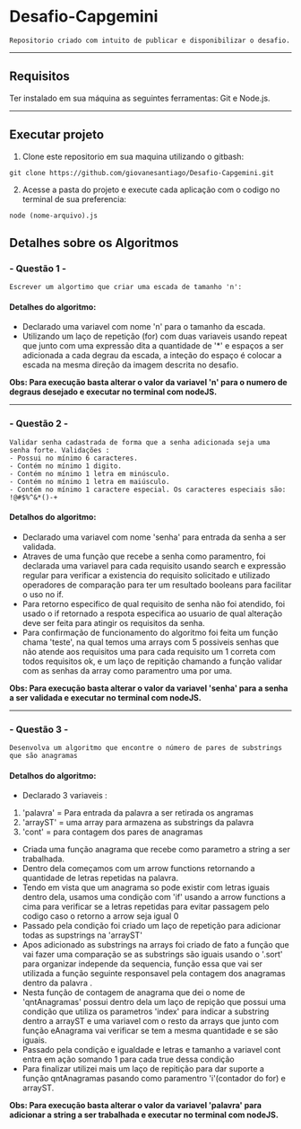 # Desafio-Capgemini

    Repositorio criado com intuito de publicar e disponibilizar o desafio.
---
## Requisitos 
Ter instalado em sua máquina as seguintes ferramentas: Git e Node.js.

---
## Executar projeto 
 1. Clone este repositorio em sua maquina utilizando o gitbash:
 
``` 
git clone https://github.com/giovanesantiago/Desafio-Capgemini.git
```

2. Acesse a pasta do projeto e execute cada aplicação com o codigo no terminal de sua preferencia:

``` 
node (nome-arquivo).js
```



## Detalhes sobre os Algoritmos 

### **- Questão 1 -**
    Escrever um algortimo que criar uma escada de tamanho 'n':
#### Detalhes do algoritmo:

- Declarado uma variavel com nome 'n' para o tamanho da escada.
- Utilizando um laço de repetição (for) com duas variaveis usando repeat que junto com uma expressão dita a quantidade de '*' e espaços a ser adicionada a cada degrau da escada, a inteção do espaço é colocar a escada na mesma direção da imagem descrita no desafio.


**Obs: Para execução basta alterar o valor da variavel 'n' para o numero de degraus desejado e executar no terminal com nodeJS.**

---

### **- Questão 2 -**

    Validar senha cadastrada de forma que a senha adicionada seja uma senha forte. Validações :
    - Possui no mínimo 6 caracteres.
    - Contém no mínimo 1 digito.
    - Contém no mínimo 1 letra em minúsculo.
    - Contém no mínimo 1 letra em maiúsculo.
    - Contém no mínimo 1 caractere especial. Os caracteres especiais são: !@#$%^&*()-+

#### Detalhos do algoritmo:
-    Declarado uma variavel com nome 'senha' para entrada da senha a ser validada.
-    Atraves de uma função que recebe a senha como paramentro, foi declarada uma variavel para cada requisito usando search e expressão regular para verificar a existencia do requisito solicitado e utilizado operadores de comparação para ter um resultado booleans para facilitar o uso no if.
-    Para retorno especifico de qual requisito de senha não foi atendido, foi usado o if retornado a respota especifica ao usuario de qual alteração deve ser feita para atingir os requisitos da senha.
-    Para confirmação de funcionamento do algoritmo foi feita um função chama 'teste', na qual temos uma arrays com 5 possiveis senhas que não atende aos requisitos uma para cada requisito um 1 correta com todos requisitos ok, e um laço de repitição chamando a função validar com as senhas da array como paramentro uma por uma.  

**Obs: Para execução basta alterar o valor da variavel 'senha' para a senha a ser validada e executar no terminal com nodeJS.**

---

### - Questão 3 - 

    Desenvolva um algoritmo que encontre o número de pares de substrings que são anagramas

#### Detalhos do algoritmo:
- Declarado 3 variaveis : 
1. 'palavra' = Para entrada da palavra a ser retirada os angramas
2. 'arrayST' = uma array para armazena as substrings da palavra
3. 'cont' = para contagem dos pares de anagramas 
- Criada uma função anagrama que recebe como parametro a string a ser trabalhada.
- Dentro dela começamos com um arrow functions retornando a quantidade de letras repetidas na palavra.
- Tendo em vista que um anagrama so pode existir com letras iguais dentro dela, usamos uma condição com 'if' usando a arrow functions a cima para verificar se a letras repetidas para evitar passagem pelo codigo caso o retorno a arrow seja igual 0 
- Passado pela condição foi criado um laço de repetição para adicionar todas as supstrings na 'arrayST' 
- Apos adicionado as substrings na arrays foi criado de fato a função que vai fazer uma comparação se as substrings são iguais usando o '.sort' para organizar independe da sequencia, função essa que vai ser utilizada a função seguinte responsavel pela contagem dos anagramas dentro da palavra  .
- Nesta função de contagem de anagrama que dei o nome de 'qntAnagramas' possui dentro dela um laço de repição que possui uma condição que utiliza os parametros 'index' para indicar a substring dentro a arrayST e uma variavel com o resto da arrays que junto com função eAnagrama vai verificar se tem a mesma quantidade e se são iguais. 
- Passado pela condição e igualdade e letras e tamanho a variavel cont entra em ação somando 1 para cada true dessa condição
- Para finalizar utilizei mais um laço de repitição para dar suporte a função qntAnagramas pasando como paramentro 'i'(contador do for) e arrayST. 

**Obs: Para execução basta alterar o valor da variavel 'palavra' para adicionar a string a ser trabalhada e executar no terminal com nodeJS.**